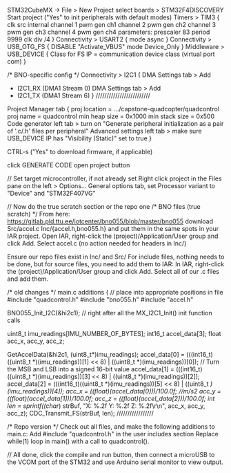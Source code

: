 STM32CubeMX -> File > New Project
select boards > STM32F4DISCOVERY
Start project ("Yes" to init peripherals with default modes)
Timers > TIM3 {
clk src internal
channel 1 pwm gen ch1
channel 2 pwm gen ch2
channel 3 pwm gen ch3
channel 4 pwm gen ch4
parameters:
prescaler 83
period 9999
clk div /4
}
Connectivity > USART2 {
mode async
}
Connectivity > USB_OTG_FS {
DISABLE "Activate_VBUS"
mode Device_Only
}
Middleware > USB_DEVICE {
Class for FS IP = communication device class (virtual port com)
}

/* BNO-specific config */
Connectivity > I2C1 {
DMA Settings tab > Add
 - I2C1_RX (DMA1 Stream 0)
 DMA Settings tab > Add
 - I2C1_TX (DMA1 Stream 6)
}
/////////////////////////


Project Manager tab {
proj location = .../capstone-quadcopter/quadcontrol
proj name = quadcontrol
min heap size = 0x1000
min stack size = 0x500
Code generator left tab > turn on "Generate peripheral initialization as a pair of '.c/.h' files per peripheral"
Advanced settings left tab > make sure USB_DEVICE IP has "Visibility (Static)" set to true
}

CTRL-s ("Yes" to download firmware, if applicable)

click GENERATE CODE
open project button

// Set target microcontroller, if not already set
Right click project in the Files pane on the left > Options...
General options tab, set Processor variant to "Device" and "STM32F407VG"

// Now do the true scratch section or the repo one
/* BNO files (true scratch) */
From here: https://gitlab.pld.ttu.ee/iotcenter/bno055/blob/master/bno055
download Src/accel.c Inc/{accel.h,bno055.h} and put them in the same spots in your IAR project.
Open IAR, right-click the (project)/Application/User group and click Add. Select accel.c (no action needed for headers in Inc/)

Ensure our repo files exist in Inc/ and Src/
For include files, nothing needs to be done, but for source files, you need to add them to IAR:
In IAR, right-click the (project)/Application/User group and click Add. Select all of our .c files and add them.

/* old changes */
main.c additions { // place into appropriate positions in file
#include "quadcontrol.h"
#include "bno055.h"
#include "accel.h"

BNO055_Init_I2C(&hi2c1); // right after all the MX_I2C1_Init() init function calls

uint8_t imu_readings[IMU_NUMBER_OF_BYTES];
int16_t accel_data[3];
float acc_x, acc_y, acc_z;

GetAccelData(&hi2c1, (uint8_t*)imu_readings);
accel_data[0] = (((int16_t)((uint8_t *)(imu_readings))[1] << 8) | ((uint8_t *)(imu_readings))[0]);      // Turn the MSB and LSB into a signed 16-bit value
accel_data[1] = (((int16_t)((uint8_t *)(imu_readings))[3] << 8) | ((uint8_t *)(imu_readings))[2]);
accel_data[2] = (((int16_t)((uint8_t *)(imu_readings))[5] << 8) | ((uint8_t *)(imu_readings))[4]);
acc_x = ((float)(accel_data[0]))/100.0f; //m/s2
acc_y = ((float)(accel_data[1]))/100.0f;
acc_z = ((float)(accel_data[2]))/100.0f;
int len = sprintf((char*) strBuf, "X: %.2f Y: %.2f Z: %.2f\r\n", acc_x, acc_y, acc_z);
CDC_Transmit_FS(strBuf, len);
/////////////////

/* Repo version */
Check out all files, and make the following additions to main.c:
Add #include "quadcontrol.h" in the user includes section
Replace while(1) loop in main() with a call to quadcontrol().

// All done, click the compile and run button, then connect a microUSB to the VCOM port of the STM32 and use Arduino serial monitor to view output.
